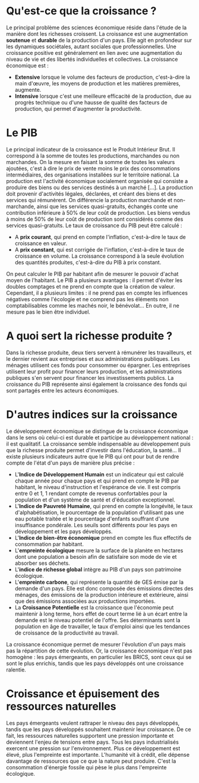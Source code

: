 # Qu'est-ce que la croissance ?
Le principal problème des sciences économique réside dans l'étude de la manière dont les richesses croissent. La croissance est une augmentation **soutenue** et **durable** de la production d'un pays. Elle agit en profondeur sur les dynamiques sociétales, autant sociales que professionnelles. Une croissance positive est généralement en lien avec une augmentation du niveau de vie et des libertés individuelles et collectives. La croissance économique est :
- **Extensive** lorsque le volume des facteurs de production, c'est-à-dire la main d'œuvre, les moyens de production et les matières premières, augmente.
- **Intensive** lorsque c'est une meilleure efficacité de la production, due au progrès technique ou d'une hausse de qualité des facteurs de production, qui permet d'augmenter la productivité.
# Le PIB
Le principal indicateur de la croissance est le Produit Intérieur Brut. Il correspond à la somme de toutes les productions, marchandes ou non marchandes. On la mesure en faisant la somme de toutes les valeurs ajoutées, c'est à dire le prix de vente moins le prix des consommations intermédiaires, des organisations installées sur le territoire national. La production est l'activité économique socialement organisée qui consiste a produire des biens ou des services destinés à un marché […]. La production doit provenir d'activités légales, déclarées, et créant des biens et des services qui rémunèrent. 
On différencie la production marchande et non-marchande, ainsi que les services quasi-gratuits, échangés conte une contribution inférieure à 50% de leur coût de production. Les biens vendus à moins de 50% de leur coût de production sont considérés comme des services quasi-gratuits.
Le taux de croissance du PIB peut être calculé :

- A **prix courant**, qui prend en compte l'inflation, c'est-à-dire le taux de croissance en valeur.
- A **prix constant**, qui est corrigée de l'inflation, c'est-à-dire le taux de croissance en volume.
La croissance correspond à la seule évolution des quantités produites, c'est-à-dire du PIB à prix constant.

On peut calculer le PIB par habitant afin de mesurer le pouvoir d'achat moyen de l'habitant.
Le PIB a plusieurs avantages : il permet d'éviter les doubles comptages et ne prend en compte que la création de valeur. Cependant, il a plusieurs limites : il ne prend pas en compte les influences négatives comme l'écologie et ne comprend pas les éléments non comptabilisables comme les machés noir, le bénévolat… En outre, il ne mesure pas le bien être individuel.
# A quoi sert la richesse produite ?
Dans la richesse produite, deux tiers servent à rémunérer les travailleurs, et le dernier revient aux entreprises et aux administrations publiques. Les ménages utilisent ces fonds pour consommer ou épargner. Les entreprises utilisent leur profit pour financer leurs production, et les administrations publiques s'en servent pour financer les investissements publics. La croissance du PIB représente ainsi également la croissance des fonds qui sont partagés entre les acteurs économiques. 
# D'autres indices sur la croissance
Le développement économique se distingue de la croissance économique dans le sens où celui-ci est durable et participe au développement national : il est qualitatif. La croissance semble indispensable au développement puis que la richesse produite permet d'investir dans l'éducation, la santé… Il existe plusieurs indicateurs autre que le PIB qui ont pour but de rendre compte de l'état d'un pays de manière plus précise :
- L'**Indice de Développement Humain** est un indicateur qui est calculé chaque année pour chaque pays et qui prend en compte le PIB par habitant, le niveau d'instruction et l'espérance de vie. Il est compris entre 0 et 1, 1 rendant compte de revenus confortables pour la population et d'un système de santé et d'éducation exceptionnel. 
- L'**Indice de Pauvreté Humaine**, qui prend en compte la longévité, le taux d'alphabétisation, le pourcentage de la population d'utilisant pas une eau potable traitée et le pourcentage d'enfants souffrant d'une insuffisance pondérale. Les seuils sont différents pour les pays en développement et les pays développés. 
- L'**Indice de bien-être économique** prend en compte les flux effectifs de consommation par habitant.
- L'**empreinte écologique** mesure la surface de la planète en hectares dont une population a besoin afin de satisfaire son mode de vie et absorber ses déchets.
- L'**indice de richesse global** intègre au PIB d'un pays son patrimoine écologique.
- L'**empreinte carbone**, qui représente la quantité de GES émise par la demande d'un pays. Elle est donc composée des émissions directes des ménages, des émissions de la production intérieure et extérieure, ainsi que des émissions associées aux productions importées.
- La **Croissance Potentielle** est la croissance que l'économie peut maintenir à long terme, hors effet de court terme lié à un écart entre la demande est le niveau potentiel de l'offre. Ses déterminants sont la population en âge de travailler, le taux d'emploi ainsi que les tendances de croissance de la productivité au travail.

La croissance économique permet de mesurer l'évolution d'un pays mais pas la répartition de cette évolution. Or, la croissance économique n'est pas homogène : les pays émergeants, en particulier les BRICS, sont ceux qui se sont le plus enrichis, tandis que les pays développés ont une croissance ralentie.
# Croissance et épuisement des ressources naturelles
Les pays émergeants veulent rattraper le niveau des pays développés, tandis que les pays développés souhaitent maintenir leur croissance. De ce fait, les ressources naturelles supportent une pression importante et deviennent l'enjeu de tensions entre pays. Tous les pays industrialisés exercent une pression sur l'environnement. Plus ce développement est élevé, plus l'empreinte est importante. L'humanité vit à crédit, elle dépense davantage de ressources que ce que la nature peut produire. C'est la consommation d'énergie fossile qui pèse le plus dans l'empreinte écologique. 